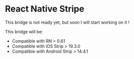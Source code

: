 # React Native Stripe

This bridge is not ready yet, but soon I will start working on it !

This bridge will be:
- Compatible with RN > 0.61
- Compatible with iOS Strip > 19.3.0
- Compatible with Android Strip > 14.4.1
